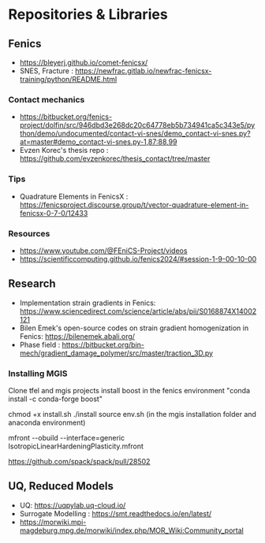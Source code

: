 # Repositories & Libraries
## Fenics
- https://bleyerj.github.io/comet-fenicsx/
- SNES, Fracture : https://newfrac.gitlab.io/newfrac-fenicsx-training/python/README.html

### Contact mechanics
- https://bitbucket.org/fenics-project/dolfin/src/946dbd3e268dc20c64778eb5b734941ca5c343e5/python/demo/undocumented/contact-vi-snes/demo_contact-vi-snes.py?at=master#demo_contact-vi-snes.py-1,87:88,99
- Evzen Korec's thesis repo : https://github.com/evzenkorec/thesis_contact/tree/master
  
### Tips
- Quadrature Elements in FenicsX : https://fenicsproject.discourse.group/t/vector-quadrature-element-in-fenicsx-0-7-0/12433

### Resources
- https://www.youtube.com/@FEniCS-Project/videos
- https://scientificcomputing.github.io/fenics2024/#session-1-9-00-10-00

## Research
- Implementation strain gradients in Fenics: https://www.sciencedirect.com/science/article/abs/pii/S0168874X14002121
- Bilen Emek's open-source codes on strain gradient homogenization in Fenics:  https://bilenemek.abali.org/
- Phase field : https://bitbucket.org/bin-mech/gradient_damage_polymer/src/master/traction_3D.py

### Installing MGIS
Clone tfel and mgis projects
install boost in the fenics environment "conda install -c conda-forge boost"

chmod +x install.sh
./install
source env.sh (in the mgis installation folder and anaconda environment)

mfront --obuild --interface=generic IsotropicLinearHardeningPlasticity.mfront

https://github.com/spack/spack/pull/28502


## UQ, Reduced Models
- UQ: https://uqpylab.uq-cloud.io/
- Surrogate Modelling : https://smt.readthedocs.io/en/latest/
- https://morwiki.mpi-magdeburg.mpg.de/morwiki/index.php/MOR_Wiki:Community_portal
